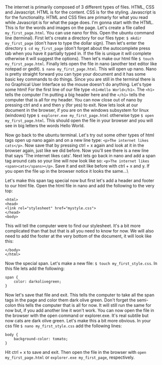 The internet is primarily composed of 3 different types of files. HTML, CSS and Javascript. HTML is for the content. CSS is for the styling. Javascript is for the functionality. HTML and CSS files are primarly for what you read while Javascript is for what the page does. I'm gonna start with the HTML. This is for the words and images on the page. Let's create a file called ```my_first_page.html```. You can use nano for this. Open the ubuntu command line (terminal). First let's create a directory for our files type: ```$ mkdir my_first_page``` (don't have to type the dollar sign). Then let's enter the directory ```$ cd my_first_page``` (don't forget about the autocomplete press tab when you have it partially typed in. If the file is unique it will complete otherwise it will suggest the options). Then let's make our html file ```$ touch my_first_page.html```. Finally lets open the file in nano (another text editor like notepad or gedit). ```$ nano my_first_page.html```. This will open up nano. Nano is pretty straight forward you can type your document and it has some basic key commands to do things. Since you are still in the terminal there is no Graphical User Interface so the mouse doesn't do anything. Let's type some html! For the first line of our file type ```<h1>Hello World</h1>```. The ```<h1>``` tells the computer I'm putting a big header here and the ```</h1>``` tells the computer that is all for my header. You can now close out of nano by pressing ctrl and x and then y (for yes) to exit. Now lets look at our document in the browser, if you are on the windows subsystem for linux (windows) type ```$ explorer.exe my_first_page.html``` otherwise type ```$ open my_first_page.html```. This should open the file in your browser and you will see in big letters the words Hello World. 

Now go back to the ubuntu terminal. Let's try out some other types of html tags open up nano again and on a new line type: ```<p>The internet likes cats</p>```. Now save that by pressing ctrl + x again and look at it in the browser again, just like we did before. Now you'll see there is a new line that says 'The internet likes cats'. Next lets go back in nano and add a span tag around cats so your line will now look like so: ```<p>The internet likes <span>cats</spans></p>```. Save it and exit like before with ctrl + x and y. If you open the file up in the browser notice it looks the same...\

Let's make this span tag special now but first let's add a header and footer to our html file. Open the html file in nano and add the following to the very top:
```<!DOCTYPE html>
<html>
<head>
<link rel="stylesheet" href="mystyle.css">
</head>
<body>

```
This will tell the computer were to find our stylesheet. It's a bit more complicated than that but that is all you need to know for now. We will also need to add the footer at the very bottom of the document, it will look like this:
```
</body>
</html>
```

Now the special span. Let's make a new file: ```$ touch my_first_style.css```. In this file lets add the following:
```
span {
    color: darkolivegreen;
}
```
Now let's save that file and exit. This tells the computer to take all the span tags in the page and color them dark olive green. Don't forget the semi-colon this tells the computer that is all for now. It will still run the same for now but, if you add another line it won't work. You can now open the file in the browser with the open command or explorer.exe. It's real subtile but now cats are dark olive green. Let's make this a bit more obvious. In your css file ```$ nano my_first_style.css``` add the following lines:
```
body {
    background-color: tomato;
}
```
Hit ctrl + x to save and exit. Then open the file in the browser with ```open my_first_page.html``` or ```explorer.exe my_first_page```, respectively.
